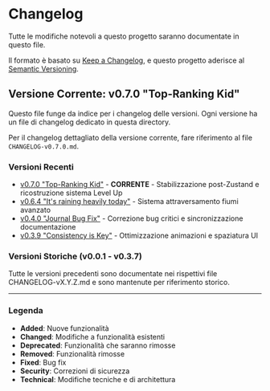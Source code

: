 # Changelog

Tutte le modifiche notevoli a questo progetto saranno documentate in questo file.

Il formato è basato su [Keep a Changelog](https://keepachangelog.com/en/1.0.0/),
e questo progetto aderisce al [Semantic Versioning](https://semver.org/spec/v2.0.0.html).

## Versione Corrente: v0.7.0 "Top-Ranking Kid"

Questo file funge da indice per i changelog delle versioni. Ogni versione ha un file di changelog dedicato in questa directory.

Per il changelog dettagliato della versione corrente, fare riferimento al file `CHANGELOG-v0.7.0.md`.

### Versioni Recenti
- [v0.7.0 "Top-Ranking Kid"](CHANGELOG-v0.7.0.md) - **CORRENTE** - Stabilizzazione post-Zustand e ricostruzione sistema Level Up
- [v0.6.4 "It's raining heavily today"](CHANGELOG-v0.6.4.md) - Sistema attraversamento fiumi avanzato
- [v0.4.0 "Journal Bug Fix"](CHANGELOG-v0.4.0.md) - Correzione bug critici e sincronizzazione documentazione
- [v0.3.9 "Consistency is Key"](CHANGELOG-v0.3.9.md) - Ottimizzazione animazioni e spaziatura UI

### Versioni Storiche (v0.0.1 - v0.3.7)
Tutte le versioni precedenti sono documentate nei rispettivi file CHANGELOG-vX.Y.Z.md e sono mantenute per riferimento storico.


---

### Legenda
- **Added**: Nuove funzionalità
- **Changed**: Modifiche a funzionalità esistenti
- **Deprecated**: Funzionalità che saranno rimosse
- **Removed**: Funzionalità rimosse
- **Fixed**: Bug fix
- **Security**: Correzioni di sicurezza
- **Technical**: Modifiche tecniche e di architettura